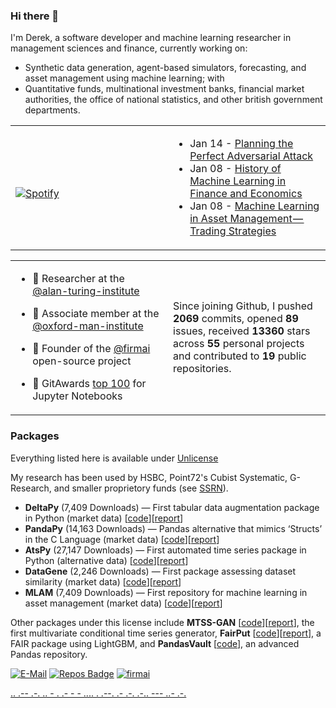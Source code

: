 ### Hi there 👋
I'm Derek, a software developer and machine learning researcher in management sciences and finance, currently working on:

 - Synthetic data generation, agent-based simulators, forecasting, and asset management using machine learning; with
 - Quantitative funds, multinational investment banks, financial market authorities, the office of national statistics, and other british government departments.

<table width="100%"> 
  <tr>
  <td width="50%">
      
&nbsp; <br> [![Spotify](https://novatorem-nu-seven.vercel.app/api/spotify)](https://open.spotify.com/user/1280520793)

  </td>
  <td width="50%">  
 
<!-- feed start -->
- Jan 14 - [Planning the Perfect Adversarial Attack](https://theparlour.substack.com/p/adversarial-attack-in-finance)
- Jan 08 - [History of Machine Learning in Finance and Economics](https://theparlour.substack.com/p/history-of-machine-learning-in-finance)
- Jan 08 - [Machine Learning in Asset Management&#8202;&#8212;&#8202;Trading Strategies](https://theparlour.substack.com/p/machine-learning-in-asset-management-trading-strategies-b7ae163e7809)
<!-- feed end -->

  </td>
  </table>
  
<table width="100%"> 
  <tr>
  <td width="50%">

- 👥 Researcher at the [@alan-turing-institute](https://github.com/alan-turing-institute)

- 📓 Associate member at the [@oxford-man-institute](https://www.oxford-man.ox.ac.uk/)

- 🧭 Founder of the [@firmai](https://github.com/firmai) open-source project

- 🦌 GitAwards [top 100](http://git-awards.com/users?language=jupyter_notebook) for Jupyter Notebooks

  </td>
  <td width="50%">
  
Since joining Github, I pushed **2069** commits, opened **89** issues, received **13360** stars across **55** personal projects and contributed to **19** public repositories.

  </td>
  </table>
  
### Packages

Everything listed here is available under [Unlicense](https://unlicense.org/)

My research has been used by HSBC, Point72's Cubist Systematic, G-Research, and smaller proprietory funds (see [SSRN](https://papers.ssrn.com/sol3/cf_dev/AbsByAuth.cfm?per_id=3160654)). 

- **DeltaPy** (7,409 Downloads) — First tabular data augmentation package in Python (market data) [[code](https://github.com/firmai/deltapy)][[report](https://papers.ssrn.com/sol3/papers.cfm?abstract_id=3582219)]
- **PandaPy** (14,163 Downloads) — Pandas alternative that mimics ‘Structs’ in the C Language (market data) [[code](https://github.com/firmai/pandapy)][[report](https://papers.ssrn.com/sol3/papers.cfm?abstract_id=3599639)]
- **AtsPy** (27,147 Downloads) — First automated time series package in Python (alternative data) [[code](https://github.com/firmai/atspy)][[report](https://papers.ssrn.com/sol3/papers.cfm?abstract_id=3580631)]
- **DataGene** (2,246 Downloads) — First package assessing dataset similarity (market data) [[code](https://github.com/firmai/datagene)][[report](https://ssrn.com/abstract=3619626)]
- **MLAM** (7,409 Downloads) — First repository for machine learning in asset management (market data) [[code](https://github.com/firmai/machine-learning-asset-management)][[report](https://papers.ssrn.com/sol3/papers.cfm?abstract_id=3420952)]


Other packages under this license include **MTSS-GAN** [[code](https://github.com/firmai/machine-learning-asset-management)][[report](https://papers.ssrn.com/sol3/papers.cfm?abstract_id=3420952)], the first multivariate conditional time series generator, **FairPut** [[code](https://github.com/firmai/ml-fairness-framework)][[report](https://papers.ssrn.com/sol3/papers.cfm?abstract_id=3619715)], a FAIR package using LightGBM, and **PandasVault** [[code](https://github.com/firmai/pandasvault)], an advanced Pandas repository.

<!--- - 👁️ Advisor at ... --->


[![E-Mail](https://img.shields.io/badge/email-reveal-2a8?style=flat-square&logo=gmail&logoColor=white)](https://mailhide.io/e/3ZNzb8gi)
[![Repos Badge](https://badges.pufler.dev/repos/firmai)](https://badges.pufler.dev)
[![firmai](https://komarev.com/ghpvc/?username=firmai)](firmai.org)

 [..    .-- .-. .. - .    .- -    - .... .    .--. .- .-. .-.. --- ..- .-.](https://theparlour.substack.com/)


                            



